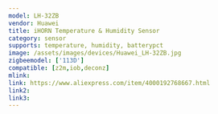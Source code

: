 ```yaml
---
model: LH-32ZB
vendor: Huawei
title: iHORN Temperature & Humidity Sensor
category: sensor
supports: temperature, humidity, batterypct
image: /assets/images/devices/Huawei_LH-32ZB.jpg
zigbeemodel: ['113D']
compatible: [z2m,iob,deconz]
mlink: 
link: https://www.aliexpress.com/item/4000192768667.html
link2: 
link3: 
---
```

